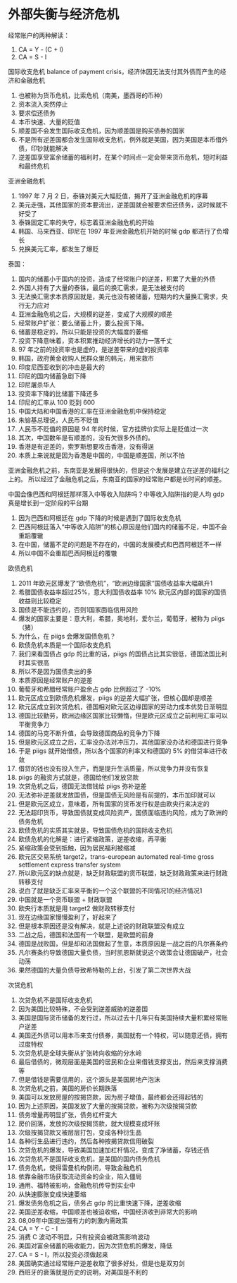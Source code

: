# 外部失衡与经济危机

经常账户的两种解读：
1. CA = Y - (C + I)
2. CA = S - I

国际收支危机 balance of payment crisis，经济体因无法支付其外债而产生的经济和金融危机
1. 也被称为货币危机，比索危机（南美，墨西哥的币种）
2. 资本流入突然停止
3. 要求偿还债务
4. 本币快速、大量的贬值
5. 顺差国不会发生国际收支危机，因为顺差国是购买债券的国家
6. 不是所有逆差国都会发生国际收支危机，例外就是美国，因为美国是本币借外债，印钞就能解决
7. 逆差国享受富余储蓄的福利时，在某个时间点一定会带来货币危机，短时利益和最终危机

亚洲金融危机
1. 1997 年 7 月 2 日，泰铢对美元大幅贬值，揭开了亚洲金融危机的序幕
2. 美元走强，其他国家的资本要流出，逆差国就会被要求偿还债务，这时候就不好受了
3. 泰铢固定汇率的失守，标志着亚洲金融危机的开始
4. 韩国、马来西亚、印尼在 1997 年亚洲金融危机开始的时候 gdp 都进行了负增长
5. 兑换美元汇率，都发生了爆贬

泰国：
1. 国内的储蓄小于国内的投资，造成了经常账户的逆差，积累了大量的外债
2. 外国人持有了大量的泰铢，最后的换汇需求，是无法被支付的
3. 无法换汇需求本质原因就是，美元也没有被储蓄，短期内的大量换汇需求，央行无力应对
4. 亚洲金融危机之后，大规模的逆差，变成了大规模的顺差
5. 经常账户扩张：要么储蓄上升，要么投资下降。
6. 储蓄是稳定的，所以只能是投资的大幅度的萎缩
7. 投资下降意味着，资本积累推动经济增长的动力一落千丈
8. 97 年之前的投资率也是虚的，是逆差带来的虚的投资率
9. 韩国，政府黄金收购人民群众里的韩元，用来救市
10. 印度尼西亚收到的冲击是最大的
11. 印尼的国内储蓄急剧下降
12. 印尼屠杀华人
13. 投资率下降的比储蓄下降还多
14. 印尼的汇率从 100 贬到 600
15. 中国大陆和中国香港的汇率在亚洲金融危机中保持稳定
16. 朱镕基总理说，人民币不贬值
17. 人民币不贬值的原因是 94 年的时候，官方挂牌价实际上是贬值过一次
18. 其次，中国数年是有顺差的，没有欠很多外债的。
19. 香港是有逆差的，索罗斯想要攻击香港，没有得逞
20. 本质上来说就是因为香港是中国的，中国是顺差国，所以不怕

亚洲金融危机之前，东南亚是发展得很快的，但是这个发展是建立在逆差的福利之上的。
所以经过了金融危机之后，东南亚的国家的经常账户都是长时间的顺差。

中国会像巴西和阿根廷那样落入中等收入陷阱吗？中等收入陷阱指的是人均 gdp 真是增长到一定阶段的平台期
1. 因为巴西和阿根廷在 gdp 下降的时候是遇到了国际收支危机
2. 巴西阿根廷落入“中等收入陷阱”的核心原因是他们国内的储蓄不足，中国不会重蹈覆辙
3. 在中国，储蓄不足的问题是不存在的，中国的发展模式和巴西阿根廷不一样
4. 所以中国不会重蹈巴西阿根廷的覆辙

欧债危机
1. 2011 年欧元区爆发了“欧债危机”，“欧洲边缘国家”国债收益率大幅飙升1
2. 希腊国债收益率超过25%，意大利国债收益率 10% 欧元区内部的国家的国债收益则比较稳定
3. 国债是不能违约的，否则1国家面临信用风险
4. 爆发的国家主要是：意大利，希腊，奥地利，爱尔兰，葡萄牙，被称为 piigs（猪）
5. 为什么，在 piigs 会爆发国债危机？
6. 欧债危机本质是一个国际收支危机
7. 我们来看国债占 gdp 的比重的话，piigs 的国债占比其实很低，德国法国比利时其实很高
8. 所以不是因为国债卖出的多
9. 本质原因是经常账户的逆差
10. 葡萄牙和希腊经常账户盈余占 gdp 比例超过了 -10%
11. 欧元区成立到欧债危机爆发，piigs 的逆差大幅扩张，但核心国却是顺差
12. 欧元区成立到次贷危机，德国相对欧元区边缘国家的劳动力成本优势日渐明显
13. 德国比较勤劳，欧洲边缘区国家比较懒惰，但是欧元区成立之前利用汇率可以平衡竞争力
14. 德国的马克不断升值，会导致德国商品的竞争力下降
15. 但是欧元区成立之后，汇率没办法对冲压力，其他国家没办法和德国进行竞争
16. 于是 piigs 就开始借债，所以各个国家的利率又和德国的 5% 的借贷率进行收敛
17. 借贷的钱也没有投入生产，而是提升生活质量，所以竞争力并没有恢复
18. piigs 的融资方式就是，德国给他们发放贷款
19. 次贷危机之后，德国无法借钱给 piigs 弥补逆差
20. 无法弥补逆差就发放国债，但是国债无风险是有前提的，本币加印就可以
21. 但是欧元区成立，意味着，所有国家的货币发行权是由欧央行来决定的
22. 无法超印货币，导致国债就变成风险资产，国债面临违约风险，成为了欧洲的债务危机
23. 欧债危机的实质其实就是，导致国债危机的国际收支危机
24. 欧债危机的化解是：进行紧缩政策，逆差收缩，再平衡
25. 紧缩政策会受到抵触，因为居民福利被缩减
26. 欧元区交易系统 target2，trans-european automated real-time gross settlement express transfer system
27. 所以欧元区的缺点就是，缺乏财政联盟的货币联盟，缺乏财政政策来进行财政转移支付
28. 说白了就是缺乏汇率来平衡的一个这个联盟的不同情况1的经济情况1
29. 中国就是一个货币联盟 + 财政联盟
30. 欧央行本质就是用 target2 做财政转移支付
31. 现在边缘国家慢慢盈利了，好起来了
32. 但是根本原因还是没有解决，就是上述说的财政联盟没有成立
33. 二战之后，德国和法国有一个联盟，是欧盟的前身
34. 德国是战败国，但是却和法国做起了生意，本质原因是一战之后的凡尔赛条约
35. 凡尔赛条约导致德国大量负债，当时凯恩斯就说这个政策会让德国破产，社会动荡
36. 果然德国的大量负债导致希特勒的上台，引发了第二次世界大战

次贷危机
1. 次贷危机不是国际收支危机
2. 因为美国比较特殊，不会受到逆差威胁的逆差国
3. 美国是国际货币储备的发行过，所以过去十几年只有美国持续大量积累经常账户逆差
4. 美国还外债可以用本币来支付债券，美国就有一个特权，可以随意还债，拥有过度特权
5. 次贷危机是全球失衡从扩张转向收缩的分水岭
6. 最后借债的，微观层面是美国的居民和企业来借钱支撑支出，然后来支撑消费等
6. 但是借钱是需要信用的，这个源头是美国房地产泡沫
7. 次贷危机之前，美国的房价长期跌落
8. 美国可以发放房屋的按揭贷款，因为房子增值，最终都会还得起钱的
9. 因为上述原因，美国发放了大量的按揭贷款，被称为次级按揭贷款
10. 债务增量再明显扩张，债务杠杆变大
11. 房价回落，发放的次级按揭贷款，就大规模变成坏账
12. 次级按揭贷款又被层层打包，变成各种衍生品
13. 各种衍生品进行违约，然后各种按揭贷款信用破裂
14. 次贷危机的爆发，导致美国加速加杠杆情况，变成了净储蓄，存钱还债
15. 次贷危机不是国际收支危机，是美国的国内债务危机
16. 债务危机，使得雷曼机构倒闭，导致金融危机
17. 依靠金融市场获取流动资金的企业，陷入僵局
18. 通用、福特被影响，金融危机传导到实业中
19. 从快速膨胀变成快速萎缩
20. 爆发债务危机之后，债务占 gdp 的比重快速下降，逆差收缩
21. 美国逆差收缩，中国顺差也被迫收缩，中国经济收到非常大的影响
22. 08,09年中国提出强有力的刺激内需政策
23. CA = Y - C - I 
24. 消费 C 波动不明显，只有投资会被政策影响波动
25. 美国对富余储蓄的吸收能力，因为次贷危机的爆发，降低
26. CA = S - I，所以投资必须做起来
27. 美国确实通过经常账户逆差收取了很多好处，但是也是双刃剑
28. 西班牙的衰落就是历史的说明，对美国是不利的







